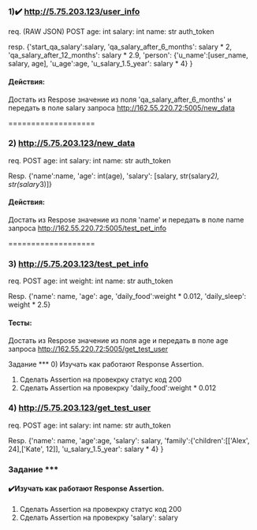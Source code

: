 ### 1):heavy_check_mark: http://5.75.203.123/user_info
req. (RAW JSON)
POST
age: int
salary: int
name: str
auth_token


resp.
{'start_qa_salary':salary,
 'qa_salary_after_6_months': salary * 2,
 'qa_salary_after_12_months': salary * 2.9,
 'person': {'u_name':[user_name, salary, age],
                                'u_age':age,
                                'u_salary_1.5_year': salary * 4}
                                }

#### Действия:
Достать из Respose значение из поля 'qa_salary_after_6_months' и передать в поле salary запроса http://162.55.220.72:5005/new_data

===================

### 2) http://5.75.203.123/new_data
req.
POST
age: int
salary: int
name: str
auth_token

Resp.
{'name':name,
  'age': int(age),
  'salary': [salary, str(salary*2), str(salary*3)]}

#### Действия:
Достать из Respose значение из поля 'name' и передать в поле name запроса http://162.55.220.72:5005/test_pet_info

===================

### 3) http://5.75.203.123/test_pet_info
req.
POST
age: int
weight: int
name: str
auth_token


Resp.
{'name': name,
 'age': age,
 'daily_food':weight * 0.012,
 'daily_sleep': weight * 2.5}


#### Тесты:
Достать из Respose значение из поля age и передать в поле age запроса http://162.55.220.72:5005/get_test_user


Задание ***
0) Изучать как работают Response Assertion.                       
1) Сделать Assertion на провекрку статус код 200                  
2) Сделать Assertion на провекрку 'daily_food':weight * 0.012     

### 4) http://5.75.203.123/get_test_user
req.
POST
age: int
salary: int
name: str
auth_token

Resp.
{'name': name,
 'age':age,
 'salary': salary,
 'family':{'children':[['Alex', 24],['Kate', 12]],
 'u_salary_1.5_year': salary * 4}
  }

### Задание ***
#### :heavy_check_mark:Изучать как работают Response Assertion.        
1) Сделать Assertion на провекрку статус код 200   
2) Сделать Assertion на провекрку 'salary': salary 
